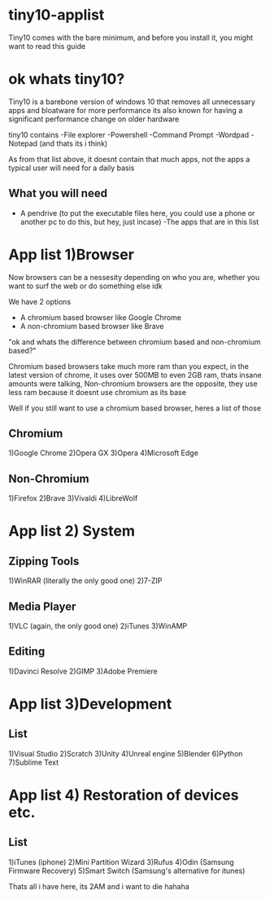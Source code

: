 # tiny10-applist
Tiny10 comes with the bare minimum, and before you install it, you might want to read this guide 


# ok whats tiny10?
Tiny10 is a barebone version of windows 10 that removes all unnecessary apps and bloatware for more performance
its also known for having a significant performance change on older hardware

tiny10 contains
-File explorer
-Powershell
-Command Prompt
-Wordpad
-Notepad (and thats its i think)

As from that list above, it doesnt contain that much apps, not the apps a typical user will need for a daily basis


What you will need
------------------
- A pendrive (to put the executable files here, you could use a phone or another pc to do this, but hey, just incase)
-The apps that are in this list


# App list 1)Browser

Now browsers can be a nessesity depending on who you are, whether you want to surf the web or do something else idk

We have 2 options
- A chromium based browser like Google Chrome
- A non-chromium based browser like Brave

"ok and whats the difference between chromium based and non-chromium based?"

Chromium based browsers take much more ram than you expect, in the latest version of chrome, it uses over 500MB to even 2GB ram, thats insane amounts were talking, Non-chromium browsers are the opposite, they use less ram because it doesnt use chromium as its base

Well if you still want to use a chromium based browser, heres a list of those

Chromium
--------
1)Google Chrome
2)Opera GX 
3)Opera
4)Microsoft Edge

Non-Chromium
------------
1)Firefox
2)Brave
3)Vivaldi
4)LibreWolf


# App list 2) System

Zipping Tools
-------------
1)WinRAR (literally the only good one)
2)7-ZIP

Media Player
------------
1)VLC (again, the only good one)
2)iTunes
3)WinAMP

Editing
-------
1)Davinci Resolve
2)GIMP
3)Adobe Premiere

# App list 3)Development

List
----
1)Visual Studio
2)Scratch
3)Unity
4)Unreal engine
5)Blender
6)Python
7)Sublime Text

# App list 4) Restoration of devices etc.

List
----
1)iTunes (iphone)
2)Mini Partition Wizard
3)Rufus
4)Odin (Samsung Firmware Recovery)
5)Smart Switch (Samsung's alternative for itunes)


Thats all i have here, its 2AM and i want to die hahaha